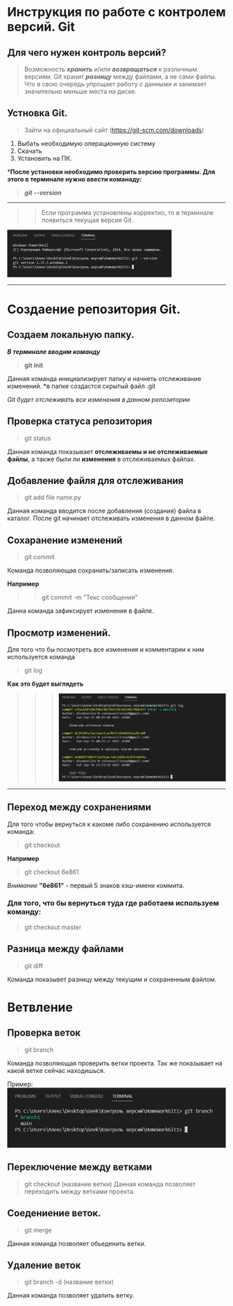 
# Инструкция по работе с контролем версий. Git 


## Для чего нужен контроль версий? 
> Возможность ***хранить*** и/или ***возвращаться*** к различным версиям.
Git хранит ***разницу*** между файлами, а не сами файлы. Что в свою очередь упрощает работу с данными и занимает значительно меньше места на диске. 

## Устновка Git. 


> Зайти на официальный сайт (https://git-scm.com/downloads)

1. Выбать необходимую операционную систему
2. Скачать
3. Установить на ПК. 

***После установки необходимо проверить версию программы.
Для этого в терминале нужно ввести команаду:** 
> ***git --version***
***
>> Если программа установлены корректно, то в терминале появиться текущая версия Git. 

![Альтернативный текст](image1.jpg)
***


#  Создаение репозитория Git. 

## Создаем локальную папку. 
***В терминале вводим команду*** 
> **git init**

Данная команда инициализирует папку и начнеть отслеживание изменений. 
    *в папке создастся скрытый файл .git

*Git будет отслеживать все изменения в данном репозитории*


## Проверка статуса репозитория 

> git status 

Данная команда показывает **отслеживаемы и не отслеживаемые файлы**, а также были ли **изменения** в отслеживаемых файлах. 


## Добавление файля для отслеживания

> git add file name.py

Данная команда вводится после добавления (создания) файла в каталог. После git начинает отслеживать изменения в данном файле. 


## Сохаранение изменений 

> git commit 

Команда позволяющая сохранить/записать изменения. 

 **Например**
 >> git commit -m "Текс сообщения" 

 Данна команда зафиксирует изменения в файле. 

## Просмотр изменений.
Для того что бы посмотреть все изменения и комментарии к ним используется команда 
> git log

**Как это будет выглядеть**
>>>![Альтернативный текст](image2.jpg)
***

## Переход между сохранениями

Для того чтобы вернуться к какомe либо сохранению используется команда:  

> git checkout 

**Например**

> git checkout 6e861

*Внимание* __"6е861"__ - первый 5 знаков хэш-имени коммита.

### Для того, что бы вернуться туда где работаем используем команду:
> git checkout master


## Разница между файлами 

> git diff 

Команда показывет разницу между текущим и сохраненным файлом. 


# Ветвление 
## Проверка веток 

> git branch 

Команда позволяющая проверить ветки проекта. 
Так же показывает на какой ветке сейчас находишься. 

Пример: 
![Terminal](branch1.jpg)

## Переключение между ветками

> git checkout (название ветки)
Данная команда позволяет переходить между ветками проекта. 


## Соедениение веток. 
> git merge 

Данная команда позволяет обьеденить ветки. 

## Удаление веток 

> git branch -d (название ветки)

Данная команда позволяет удалить ветку. 




